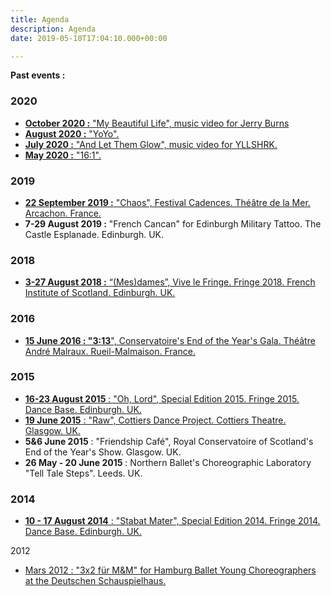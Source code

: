 ```yaml
---
title: Agenda
description: Agenda
date: 2019-05-10T17:04:10.000+00:00

---
```

**Past events :**

### 2020

* [**October 2020 :** "My Beautiful Life", music video for Jerry Burns](http://www.constantvigier.com/mybeautifullife)
* [**August 2020 :** "YoYo".](http://www.constantvigier.com/yoyo)
* [**July 2020 :** "And Let Them Glow", music video for YLLSHRK.](http://www.constantvigier.com/andletthemglow)
* [**May 2020 :** "16:1".](http://www.constantvigier.com/16-1)

### 2019

* [**22 September 2019 :** "Chaos", Festival Cadences. Théâtre de la Mer. Arcachon. France.](http://www.constantvigier.com/chaos)
* **7-29 August 2019 :** "French Cancan" for Edinburgh Military Tattoo. The Castle Esplanade. Edinburgh. UK.

### 2018

* [**3-27 August 2018 :** “(Mes)dames”, Vive le Fringe. Fringe 2018. French Institute of Scotland. Edinburgh. UK.](http://www.constantvigier.com/mesdames)

### 2016

* [**15 June 2016 : "3:13**", Conservatoire's End of the Year's Gala. Théâtre André Malraux. Rueil-Malmaison. France.](http://www.constantvigier.com/313)

### 2015

* [**16-23 August 2015** : "Oh, Lord", Special Edition 2015. Fringe 2015. Dance Base. Edinburgh. UK.](http://www.constantvigier.com/oh-lord)
* [**19 June 2015** : "Raw", Cottiers Dance Project. Cottiers Theatre. Glasgow. UK.](http://www.constantvigier.com/raw)
* **5&6 June 2015** : "Friendship Café", Royal Conservatoire of Scotland's End of the Year's Show. Glasgow. UK.
* **26 May - 20 June 2015** : Northern Ballet's Choreographic Laboratory "Tell Tale Steps". Leeds. UK.

### 2014

* [**10 - 17 August 2014** : "Stabat Mater", Special Edition 2014. Fringe 2014. Dance Base. Edinburgh. UK.](http://www.constantvigier.com/stabat-mater)

2012

* [Mars 2012 : "3x2 für M&M" for Hamburg Ballet Young Choreographers at the Deutschen Schauspielhaus.](http://www.constantvigier.com/creations-1-1)